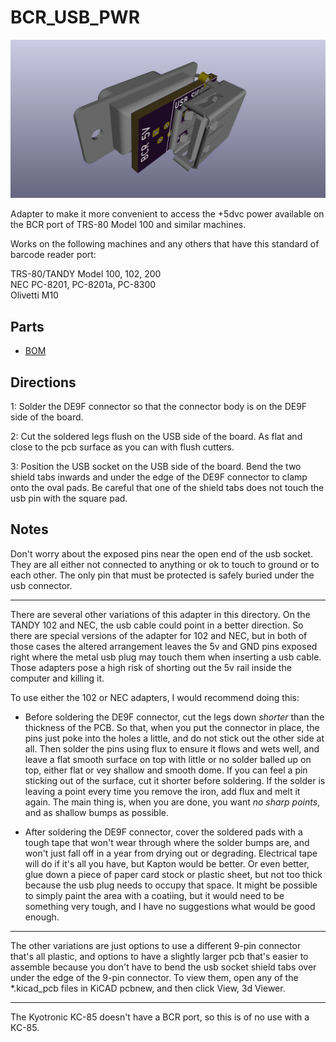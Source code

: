 # BCR_USB_PWR
![](BCR_USB_PWR.png)

Adapter to make it more convenient to access the +5dvc power available on the BCR port of TRS-80 Model 100 and similar machines.

Works on the following machines and any others that have this standard of barcode reader port:

TRS-80/TANDY Model 100, 102, 200  
NEC PC-8201, PC-8201a, PC-8300  
Olivetti M10  

## Parts
* [BOM](https://www.digikey.com/short/zb4hr4)

## Directions

1: Solder the DE9F connector so that the connector body is on the DE9F side of the board.

2: Cut the soldered legs flush on the USB side of the board. As flat and close to the pcb surface as you can with flush cutters.

3: Position the USB socket on the USB side of the board. Bend the two shield tabs inwards and under the edge of the DE9F connector to clamp onto the oval pads. Be careful that one of the shield tabs does not touch the usb pin with the square pad.


## Notes

Don't worry about the exposed pins near the open end of the usb socket. They are all either not connected to anything or ok to touch to ground or to each other. The only pin that must be protected is safely buried under the usb connector.

---

There are several other variations of this adapter in this directory. On the TANDY 102 and NEC, the usb cable could point in a better direction. So there are special versions of the adapter for 102 and NEC, but in both of those cases the altered arrangement leaves the 5v and GND pins exposed right where the metal usb plug may touch them when inserting a usb cable. Those adapters pose a high risk of shorting out the 5v rail inside the computer and killing it.

To use either the 102 or NEC adapters, I would recommend doing this:

* Before soldering the DE9F connector, cut the legs down *shorter* than the thickness of the PCB. So that, when you put the connector in place, the pins just poke into the holes a little, and do not stick out the other side at all. Then solder the pins using flux to ensure it flows and wets well, and leave a flat smooth surface on top with little or no solder balled up on top, either flat or vey shallow and smooth dome. If you can feel a pin sticking out of the surface, cut it shorter before soldering. If the solder is leaving a point every time you remove the iron, add flux and melt it again. The main thing is, when you are done, you want *no sharp points*, and as shallow bumps as possible.

* After soldering the DE9F connector, cover the soldered pads with a tough tape that won't wear through where the solder bumps are, and won't just fall off in a year from drying out or degrading. Electrical tape will do if it's all you have, but Kapton would be better. Or even better, glue down a piece of paper card stock or plastic sheet, but not too thick because the usb plug needs to occupy that space. It might be possible to simply paint the area with a coatiing, but it would need to be something very tough, and I have no suggestions what would be good enough.

---

The other variations are just options to use a different 9-pin connector that's all plastic, and options to have a slightly larger pcb that's easier to assemble because you don't have to bend the usb socket shield tabs over under the edge of the 9-pin connector. To view them, open any of the *.kicad_pcb files in KiCAD pcbnew, and then click View, 3d Viewer.

--- 

The Kyotronic KC-85 doesn't have a BCR port, so this is of no use with a KC-85.
